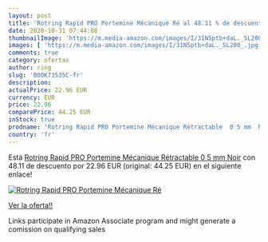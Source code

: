 ```yaml
---
layout: post
title: 'Rotring Rapid PRO Portemine Mécanique Ré al 48.11 % de descuento'
date: 2020-10-31 07:44:08
thumbnailImage: 'https://m.media-amazon.com/images/I/31N5ptb+daL._SL200_.jpg'
images: [ 'https://m.media-amazon.com/images/I/31N5ptb+daL._SL200_.jpg' ]
comments: true
category: ofertas
author: ring
slug: 'B00K73535C-fr'
description:
actualPrice: 22.96 EUR
currency: EUR
price: 22.96
comparePrice: 44.25 EUR
inStock: true
prodname: 'Rotring Rapid PRO Portemine Mécanique Rétractable  0 5 mm  Noir'
country: 'fr'
---
```


Está [Rotring Rapid PRO Portemine Mécanique Rétractable  0 5 mm  Noir](https://www.amazon.fr/dp/B00K73535C/?tag=tolees0d-21) con 48.11 de descuento por 22.96 EUR (original: 44.25 EUR) en el siguiente enlace!

[![Rotring Rapid PRO Portemine Mécanique Ré](https://m.media-amazon.com/images/I/31N5ptb+daL._SL200_.jpg)](https://www.amazon.fr/dp/B00K73535C/?tag=tolees0d-21)

[Ver la oferta!!](https://www.amazon.fr/dp/B00K73535C/?tag=tolees0d-21)

Links participate in Amazon Associate program and might generate a comission on qualifying sales


